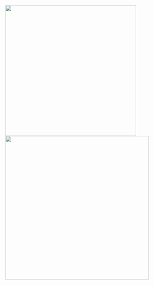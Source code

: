 
<img width=410 src="https://github-readme-stats.vercel.app/api?username=henji243&count_private=true&theme=blueberry" /><br/><img width=450  src="https://github-readme-stats.vercel.app/api/pin/?username=henji243&repo=get_scratch_trend&theme=blueberry" />
